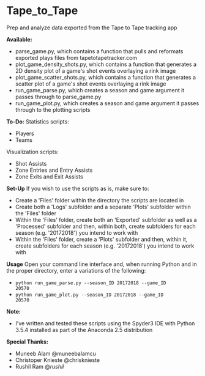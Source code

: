 # Tape_to_Tape
Prep and analyze data exported from the Tape to Tape tracking app

<b>Available:</b>
- parse_game.py, which contains a function that pulls and reformats exported plays files from tapetotapetracker.com
- plot_game_density_shots.py, which contains a function that generates a 2D density plot of a game's shot events overlaying a rink image
- plot_game_scatter_shots.py, which contains a function that generates a scatter plot of a game's shot events overlaying a rink image
- run_game_parse.py, which creates a season and game argument it passes through to parse_game.py
- run_game_plot.py, which creates a season and game argument it passes through to the plotting scripts

<b>To-Do:</b>
Statistics scripts:
- Players
- Teams

Visualization scripts:
- Shot Assists
- Zone Entries and Entry Assists
- Zone Exits and Exit Assists

<b>Set-Up</b>
If you wish to use the scripts as is, make sure to:

- Create a 'Files' folder within the directory the scripts are located in
- Create both a 'Logs' subfolder and a separate 'Plots' subfolder within the 'Files' folder
- Within the 'Files' folder, create both an 'Exported' subfolder as well as a 'Processed' subfolder and then, within both, create subfolders for each season (e.g. '20172018') you intend to work with  
- Within the 'Files' folder, create a 'Plots' subfolder and then, within it, create subfolders for each season (e.g. '20172018') you intend to work with

<b>Usage</b>
Open your command line interface and, when running Python and in the proper directory, enter a variations of the following:
- <code>python run_game_parse.py --season_ID 20172018 --game_ID 20570</code>
- <code>python run_game_plot.py --season_ID 20172018 --game_ID 20570</code>

<b>Note:</b>
- I've written and tested these scripts using the Spyder3 IDE with Python 3.5.4 installed as part of the Anaconda 2.5 distribution

<b>Special Thanks:</b>
- Muneeb Alam @muneebalamcu
- Christoper Knieste @chrisknieste
- Rushil Ram @_rushil_
